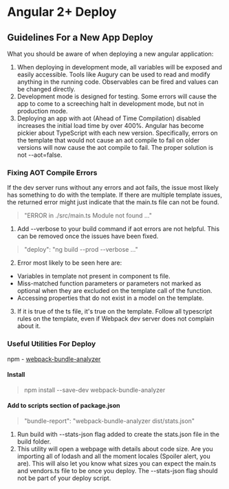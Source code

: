 # Angular 2+ Deploy
## Guidelines For a New App Deploy
What you should be aware of when deploying a new angular application:
1. When deploying in development mode, all variables will be exposed and easily accessible. Tools like Augury can be used to read and modify anything in the running code. Observables can be fired and values can be changed directly.
2. Development mode is designed for testing. Some errors will cause the app to come to a screeching halt in development mode, but not in production mode.
3. Deploying an app with aot (Ahead of Time Compilation) disabled increases the initial load time by over 400%. Angular has become pickier about TypeScript with each new version. Specifically, errors on the template that would not cause an aot compile to fail on older versions will now cause the aot compile to fail. The proper solution is not --aot=false.

### Fixing AOT Compile Errors
If the dev server runs without any errors and aot fails, the issue most likely has something to do with the template. If there are multiple template issues, the returned error might just indicate that the main.ts file can not be found.

>"ERROR in ./src/main.ts Module not found ..."

1. Add --verbose to your build command if aot errors are not helpful. This can be removed once the issues have been fixed.

> "deploy": "ng build --prod --verbose ..."

2. Error most likely to be seen here are:
  * Variables in template not present in component ts file.
  * Miss-matched function parameters or parameters not marked as optional when they are excluded on the template call of the function.
  * Accessing properties that do not exist in a model on the template.

3. If it is true of the ts file, it's true on the template. Follow all typescript rules on the template, even if Webpack dev server does not complain about it.

### Useful Utilities For Deploy
npm - [webpack-bundle-analyzer](https://www.npmjs.com/package/webpack-bundle-analyzer)

#### Install
>npm install --save-dev webpack-bundle-analyzer

#### Add to scripts section of package.json
>"bundle-report": "webpack-bundle-analyzer dist/stats.json"

1. Run build with --stats-json flag added to create the stats.json file in the build folder.
2. This utility will open a webpage with details about code size. Are you importing all of lodash and all the moment locales (Spoiler alert, you are). This will also let you know what sizes you can expect the main.ts and vendors.ts file to be once you deploy. The --stats-json flag should not be part of your deploy script.